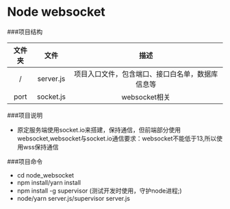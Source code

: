 # Node websocket

###项目结构

| 文件夹 | 文件 | 描述 |
| :------: | :------: | :------: |
| / | server.js | 项目入口文件，包含端口、接口白名单，数据库信息等 |
| port | socket.js | websocket相关 |

###项目说明
- 原定服务端使用socket.io来搭建，保持通信，但前端部分使用websocket,websocket与socket.io通信要求：websocket不能低于13,所以使用wss保持通信

###项目命令
- cd node_websocket
- npm install/yarn install
- npm install -g supervisor (测试开发时使用，守护node进程;)
- node/yarn server.js/supervisor server.js
